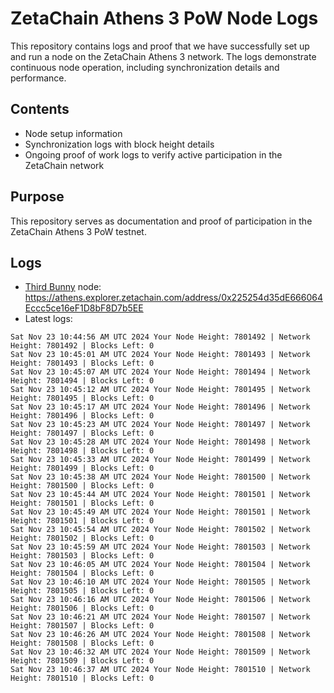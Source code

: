 # ZetaChain Athens 3 PoW Node Logs
This repository contains logs and proof that we have successfully set up and run a node on the ZetaChain Athens 3 network. The logs demonstrate continuous node operation, including synchronization details and performance.

## Contents
- Node setup information
- Synchronization logs with block height details
- Ongoing proof of work logs to verify active participation in the ZetaChain network

## Purpose
This repository serves as documentation and proof of participation in the ZetaChain Athens 3 PoW testnet.

## Logs

- [Third Bunny](https://thirdbunny.xyz/) node: https://athens.explorer.zetachain.com/address/0x225254d35dE666064Eccc5ce16eF1D8bF8D7b5EE
- Latest logs:
```
Sat Nov 23 10:44:56 AM UTC 2024 Your Node Height: 7801492 | Network Height: 7801492 | Blocks Left: 0
Sat Nov 23 10:45:01 AM UTC 2024 Your Node Height: 7801493 | Network Height: 7801493 | Blocks Left: 0
Sat Nov 23 10:45:07 AM UTC 2024 Your Node Height: 7801494 | Network Height: 7801494 | Blocks Left: 0
Sat Nov 23 10:45:12 AM UTC 2024 Your Node Height: 7801495 | Network Height: 7801495 | Blocks Left: 0
Sat Nov 23 10:45:17 AM UTC 2024 Your Node Height: 7801496 | Network Height: 7801496 | Blocks Left: 0
Sat Nov 23 10:45:23 AM UTC 2024 Your Node Height: 7801497 | Network Height: 7801497 | Blocks Left: 0
Sat Nov 23 10:45:28 AM UTC 2024 Your Node Height: 7801498 | Network Height: 7801498 | Blocks Left: 0
Sat Nov 23 10:45:33 AM UTC 2024 Your Node Height: 7801499 | Network Height: 7801499 | Blocks Left: 0
Sat Nov 23 10:45:38 AM UTC 2024 Your Node Height: 7801500 | Network Height: 7801500 | Blocks Left: 0
Sat Nov 23 10:45:44 AM UTC 2024 Your Node Height: 7801501 | Network Height: 7801501 | Blocks Left: 0
Sat Nov 23 10:45:49 AM UTC 2024 Your Node Height: 7801501 | Network Height: 7801501 | Blocks Left: 0
Sat Nov 23 10:45:54 AM UTC 2024 Your Node Height: 7801502 | Network Height: 7801502 | Blocks Left: 0
Sat Nov 23 10:45:59 AM UTC 2024 Your Node Height: 7801503 | Network Height: 7801503 | Blocks Left: 0
Sat Nov 23 10:46:05 AM UTC 2024 Your Node Height: 7801504 | Network Height: 7801504 | Blocks Left: 0
Sat Nov 23 10:46:10 AM UTC 2024 Your Node Height: 7801505 | Network Height: 7801505 | Blocks Left: 0
Sat Nov 23 10:46:16 AM UTC 2024 Your Node Height: 7801506 | Network Height: 7801506 | Blocks Left: 0
Sat Nov 23 10:46:21 AM UTC 2024 Your Node Height: 7801507 | Network Height: 7801507 | Blocks Left: 0
Sat Nov 23 10:46:26 AM UTC 2024 Your Node Height: 7801508 | Network Height: 7801508 | Blocks Left: 0
Sat Nov 23 10:46:32 AM UTC 2024 Your Node Height: 7801509 | Network Height: 7801509 | Blocks Left: 0
Sat Nov 23 10:46:37 AM UTC 2024 Your Node Height: 7801510 | Network Height: 7801510 | Blocks Left: 0
```
